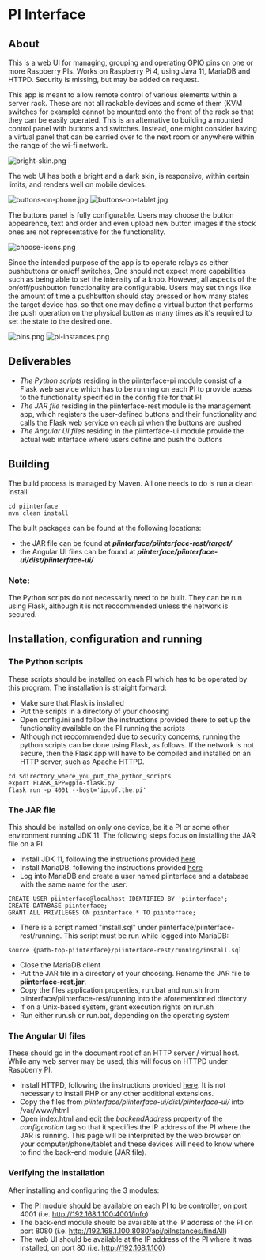 # PI Interface


## About
This is a web UI for managing, grouping and operating GPIO pins on one or more Raspberry PIs. Works on Raspberry Pi 4, using Java 11, MariaDB and HTTPD. Security is missing, but may be added on request.

This app is meant to allow remote control of various elements within a server rack. These are not all rackable devices and some of them (KVM switches for example) cannot be mounted onto the front of the rack so that they can be easily operated. This is an alternative to building a mounted control panel with buttons and switches. Instead, one might consider having a virtual panel that can be carried over to the next room or anywhere within the range of the wi-fi network.

![bright-skin.png](https://raw.githubusercontent.com/fx89/piinterface/master/res/galery/bright-skin.png)

The web UI has both a bright and a dark skin, is responsive, within certain limits, and renders well on mobile devices.

![buttons-on-phone.jpg](https://raw.githubusercontent.com/fx89/piinterface/master/res/galery/buttons-on-phone.jpg)
![buttons-on-tablet.jpg](https://raw.githubusercontent.com/fx89/piinterface/master/res/galery/buttons-on-tablet.jpg)

The buttons panel is fully configurable. Users may choose the button appearence, text and order and even upload new button images if the stock ones are not representative for the functionality.

![choose-icons.png](https://raw.githubusercontent.com/fx89/piinterface/master/res/galery/choose-icons.png)

Since the intended purpose of the app is to operate relays as either pushbuttons or on/off switches, One should not expect more capabilities such as being able to set the intensity of a knob. However, all aspects of the on/off/pushbutton functionality are configurable. Users may set things like the amount of time a pushbutton should stay pressed or how many states the target device has, so that one may define a virtual button that performs the push operation on the physical button as many times as it's required to set the state to the desired one.

![pins.png](https://raw.githubusercontent.com/fx89/piinterface/master/res/galery/pins.png)
![pi-instances.png](https://raw.githubusercontent.com/fx89/piinterface/master/res/galery/pi-instances.png)


## Deliverables
- *The Python scripts* residing in the piinterface-pi module consist of a Flask web service which has to be running on each PI to provide acess to the functionality specified in the config file for that PI
- *The JAR file* residing in the piinterface-rest module is the management app, which registers the user-defined buttons and their functionality and calls the Flask web service on each pi when the buttons are pushed
- *The Angular UI files* residing in the piinterface-ui module provide the actual web interface where users define and push the buttons


## Building
The build process is managed by Maven. All one needs to do is run a clean install.
```
cd piinterface
mvn clean install
```

The built packages can be found at the following locations:
 - the JAR file can be found at **_piinterface/piinterface-rest/target/_**
 - the Angular UI files can be found at **_piinterface/piinterface-ui/dist/piinterface-ui/_**

### Note:
The Python scripts do not necessarily need to be built. They can be run using Flask, although it is not reccommended unless the network is secured. 


## Installation, configuration and running

### The Python scripts
These scripts should be installed on each PI which has to be operated by this program. The installation is straight forward:
 - Make sure that Flask is installed
 - Put the scripts in a directory of your choosing
 - Open config.ini and follow the instructions provided there to set up the functionality available on the PI running the scripts
 - Although not reccommended due to security concerns, running the python scripts can be done using Flask, as follows. If the network is not secure, then the Flask app will have to be compiled and installed on an HTTP server, such as Apache HTTPD.
 ```
 cd $directory_where_you_put_the_python_scripts
 export FLASK_APP=gpio-flask.py
 flask run -p 4001 --host='ip.of.the.pi'
 ```

### The JAR file
This should be installed on only one device, be it a PI or some other environment running JDK 11. The following steps focus on installing the JAR file on a PI.
 - Install JDK 11, following the instructions provided [here](https://phoenixnap.com/kb/install-java-raspberry-pi)
 - Install MariaDB, following the instructions provided [here](https://raspberrytips.com/install-mariadb-raspberry-pi/#How_to_install_MariaDB_on_Raspbian)
 - Log into MariaDB and create a user named piinterface and a database with the same name for the user:
 ```
 CREATE USER piinterface@localhost IDENTIFIED BY 'piinterface';
 CREATE DATABASE piinterface;
 GRANT ALL PRIVILEGES ON piinterface.* TO piinterface;
 ```
 - There is a script named "install.sql" under piinterface/piinterface-rest/running. This script must be run while logged into MariaDB:
 ```
 source {path-top-piinterface}/piinterface-rest/running/install.sql
 ```
 - Close the MariaDB client
 - Put the JAR file in a directory of your choosing. Rename the JAR file to **piinterface-rest.jar**.
 - Copy the files application.properties, run.bat and run.sh from piinterface/piinterface-rest/running into the aforementioned directory
 - If on a Unix-based system, grant execution rights on run.sh
 - Run either run.sh or run.bat, depending on the operating system

### The Angular UI files
These should go in the document root of an HTTP server / virtual host. While any web server may be used, this will focus on HTTPD under Raspberry PI.
 - Install HTTPD, following the instructions provided [here](https://www.raspberrypi.org/documentation/remote-access/web-server/apache.md). It is not necessary to install PHP or any other additional extensions.
 - Copy the files from *piinterface/piinterface-ui/dist/piinterface-ui/* into /var/www/html
 - Open index.html and edit the *backendAddress* property of the *configuration* tag so that it specifies the IP address of the PI where the JAR is running. This page will be interpreted by the web browser on your computer/phone/tablet and these devices will need to know where to find the back-end module (JAR file).

### Verifying the installation
After installing and configuring the 3 modules:
 - The PI module should be available on each PI to be controller, on port 4001 (i.e. http://192.168.1.100:4001/info)
 - The back-end module should be available at the IP address of the PI on port 8080 (i.e. http://192.168.1.100:8080/api/piInstances/findAll)
 - The web UI should be available at the IP address of the PI where it was installed, on port 80 (i.e. http://192.168.1.100)


